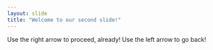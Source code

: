 ```yaml
---
layout: slide
title: "Welcome to our second slide!"
---
```

Use the right arrow to proceed, already!
Use the left arrow to go back!
